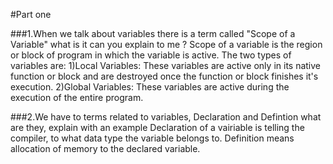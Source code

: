 #Part one

###1.When we talk about variables there is a term called "Scope of a Variable" what is it can you explain to me ?
Scope of a variable is the region or block of program in which the variable is active. The two types of variables are:
1)Local Variables: These variables are active only in its native function or block and 
		    are destroyed once the function or block finishes it's execution.
2)Global Variables: These variables are active during the execution of the entire program.

###2.We have to terms related to variables, Declaration and Defintion what are they, explain with an example
Declaration of a vairiable is telling the compiler, to what data type the variable belongs to.
Definition means allocation of memory to the declared variable.

